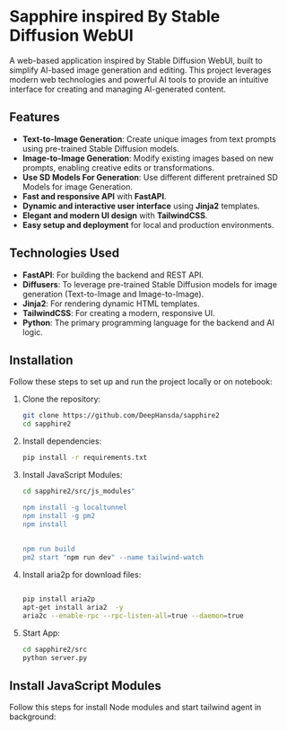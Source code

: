 # Sapphire inspired By Stable Diffusion WebUI

A web-based application inspired by Stable Diffusion WebUI, built to simplify AI-based image generation and editing. This project leverages modern web technologies and powerful AI tools to provide an intuitive interface for creating and managing AI-generated content.

## Features

- **Text-to-Image Generation**: Create unique images from text prompts using pre-trained Stable Diffusion models.
- **Image-to-Image Generation**: Modify existing images based on new prompts, enabling creative edits or transformations.
- **Use SD Models For Generation**: Use different different pretrained SD Models for image Generation.
- **Fast and responsive API** with **FastAPI**.
- **Dynamic and interactive user interface** using **Jinja2** templates.
- **Elegant and modern UI design** with **TailwindCSS**.
- **Easy setup and deployment** for local and production environments.

## Technologies Used

- **FastAPI**: For building the backend and REST API.
- **Diffusers**: To leverage pre-trained Stable Diffusion models for image generation (Text-to-Image and Image-to-Image).
- **Jinja2**: For rendering dynamic HTML templates.
- **TailwindCSS**: For creating a modern, responsive UI.
- **Python**: The primary programming language for the backend and AI logic.

## Installation

Follow these steps to set up and run the project locally or on notebook:

1. Clone the repository:
   ```bash
   git clone https://github.com/DeepHansda/sapphire2
   cd sapphire2
2. Install dependencies:
   ```bash
   pip install -r requirements.txt
3. Install JavaScript Modules:
   ```bash
   cd sapphire2/src/js_modules"

   npm install -g localtunnel
   npm install -g pm2
   npm install
  
  
   npm run build
   pm2 start "npm run dev" --name tailwind-watch
4. Install aria2p for download files:
   ```bash
   
   pip install aria2p
   apt-get install aria2  -y
   aria2c --enable-rpc --rpc-listen-all=true --daemon=true
5. Start App:
   ```bash
   cd sapphire2/src
   python server.py


## Install JavaScript Modules
Follow this steps for install Node modules and start tailwind agent in background:
   
